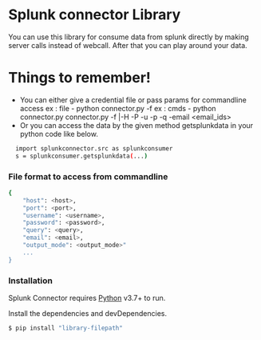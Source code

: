 # Splunk connector Library

You can use this library for consume data from splunk directly by making server calls instead of webcall. After that you can play around your data.

# Things to remember!

  - You can either give a credential file or pass params for commandline access
    ex  : file - python connector.py -f <filepath>
    ex  : cmds - python connector.py connector.py -f <filepath> |-H <host>  -P            <port> -u <username> -p <password> -q <searchquery> -email <email_ids>
  - Or you can access the data by the given method getsplunkdata in your python code like below.

```sh
  import splunkconnector.src as splunkconsumer
  s = splunkconsumer.getsplunkdata(...)
```

### File format to access from commandline

```sh
{
    "host": <host>,
    "port": <port>,
    "username": <username>,
    "password": <password>,
    "query": <query>,
    "email": <email>,
    "output_mode": <output_mode>"
    ...
}
```

### Installation

Splunk Connector requires [Python](https://www.python.org/) v3.7+ to run.

Install the dependencies and devDependencies.

```sh
$ pip install "library-filepath"
```